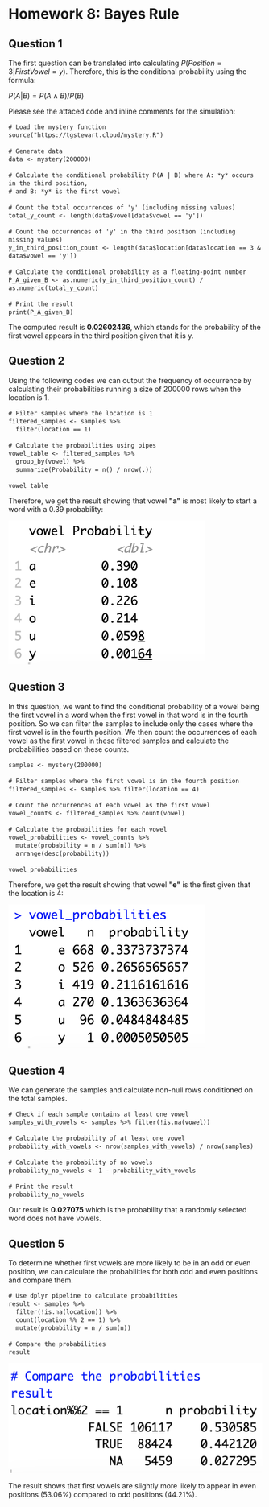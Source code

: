 # Homework 8: Bayes Rule
## Question 1

The first question can be translated into calculating $P(Position = 3 | First Vowel = y)$. Therefore, this is the conditional probability using the formula: 

$P(A|B) = P(A \land B) / P(B)$

Please see the attaced code and inline comments for the simulation:

```
# Load the mystery function
source("https://tgstewart.cloud/mystery.R")

# Generate data
data <- mystery(200000)

# Calculate the conditional probability P(A | B) where A: *y* occurs in the third position,
# and B: *y* is the first vowel

# Count the total occurrences of 'y' (including missing values)
total_y_count <- length(data$vowel[data$vowel == 'y'])

# Count the occurrences of 'y' in the third position (including missing values)
y_in_third_position_count <- length(data$location[data$location == 3 & data$vowel == 'y'])

# Calculate the conditional probability as a floating-point number
P_A_given_B <- as.numeric(y_in_third_position_count) / as.numeric(total_y_count)

# Print the result
print(P_A_given_B)

```
The computed result is **$0.02602436$**, which stands for the probability of the first vowel appears in the third position given that it is y.


## Question 2

Using the following codes we can output the frequency of occurrence by calculating their probabilities running a size of 200000 rows when the location is 1.
```
# Filter samples where the location is 1
filtered_samples <- samples %>%
  filter(location == 1)

# Calculate the probabilities using pipes
vowel_table <- filtered_samples %>%
  group_by(vowel) %>%
  summarize(Probability = n() / nrow(.))

vowel_table
```
Therefore, we get the result showing that vowel **"a"** is most likely to start a word with a 0.39 probability:

![image](vowel%20probability.png)

## Question 3

In this question, we want to find the conditional probability of a vowel being the first vowel in a word when the first vowel in that word is in the fourth position. So we can filter the samples to include only the cases where the first vowel is in the fourth position. We then count the occurrences of each vowel as the first vowel in these filtered samples and calculate the probabilities based on these counts. 

``````
samples <- mystery(200000)

# Filter samples where the first vowel is in the fourth position
filtered_samples <- samples %>% filter(location == 4)

# Count the occurrences of each vowel as the first vowel
vowel_counts <- filtered_samples %>% count(vowel)

# Calculate the probabilities for each vowel
vowel_probabilities <- vowel_counts %>%
  mutate(probability = n / sum(n)) %>%
  arrange(desc(probability))

vowel_probabilities
``````
Therefore, we get the result showing that vowel **"e"** is the first given that the location is 4:

![image](vowel.png)

## Question 4

We can generate the samples and calculate non-null rows conditioned on the total samples.

``````
# Check if each sample contains at least one vowel
samples_with_vowels <- samples %>% filter(!is.na(vowel))

# Calculate the probability of at least one vowel
probability_with_vowels <- nrow(samples_with_vowels) / nrow(samples)

# Calculate the probability of no vowels
probability_no_vowels <- 1 - probability_with_vowels

# Print the result
probability_no_vowels
``````
Our result is **$0.027075$** which is the probability that a randomly selected word does not have vowels.

## Question 5

To determine whether first vowels are more likely to be in an odd or even position, we can calculate the probabilities for both odd and even positions and compare them.
``````
# Use dplyr pipeline to calculate probabilities
result <- samples %>%
  filter(!is.na(location)) %>%
  count(location %% 2 == 1) %>%
  mutate(probability = n / sum(n))

# Compare the probabilities
result
``````
![image](oddeven.png)

The result shows that first vowels are slightly more likely to appear in even positions (53.06%) compared to odd positions (44.21%).
